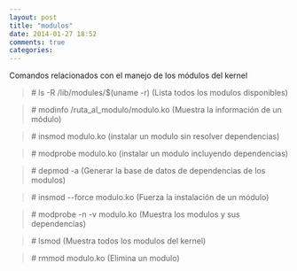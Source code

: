 ```yaml
---
layout: post
title: "modulos"
date: 2014-01-27 18:52
comments: true
categories: 
---
```

Comandos relacionados con el manejo de los módulos del kernel 

>\# ls -R /lib/modules/$(uname -r) (Lista todos los modulos disponibles) 

>\# modinfo /ruta_al_modulo/modulo.ko  (Muestra la información de un módulo) 

>\# insmod modulo.ko  (instalar un modulo sin resolver dependencias) 

>\# modprobe modulo.ko  (instalar un modulo incluyendo dependencias) 

>\# depmod -a  (Generar la base de datos de dependencias de los modulos) 

>\# insmod --force modulo.ko (Fuerza la instalación de un módulo) 

>\# modprobe -n -v modulo.ko (Muestra los modulos y sus dependencias) 

>\# lsmod  (Muestra todos los modulos del kernel) 

>\# rmmod modulo.ko  (Elimina un modulo) 

